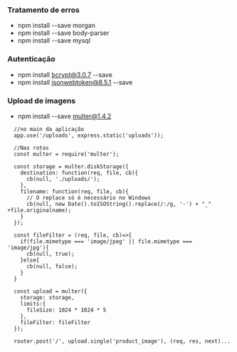 ### Tratamento de erros
 - npm install --save morgan
 - npm install --save body-parser
 - npm install --save mysql

 ### Autenticação
 - npm install bcrypt@3.0.7 --save
 - npm install jsonwebtoken@8.5.1 --save

 ### Upload de imagens
  - npm install --save multer@1.4.2
  ```
    //no main da aplicação
    app.use('/uploads', express.static('uploads'));

    //Nas rotas
    const multer = require('multer');

    const storage = multer.diskStorage({
      destination: function(req, file, cb){
        cb(null, './uploads/');
      },
      filename: function(req, file, cb){
        // O replace só é necessário no Windows
        cb(null, new Date().toISOString().replace(/:/g, '-') + "_" +file.originalname);
      }
    });

    const fileFilter = (req, file, cb)=>{
      if(file.mimetype === 'image/jpeg' || file.mimetype === 'image/jpg'){
        cb(null, true);
      }else{
        cb(null, false);
      }
    }

    const upload = multer({ 
      storage: storage,
      limits:{
        fileSize: 1024 * 1024 * 5
      },
      fileFilter: fileFilter 
    });

    router.post('/', upload.single('product_image'), (req, res, next)...
  ```